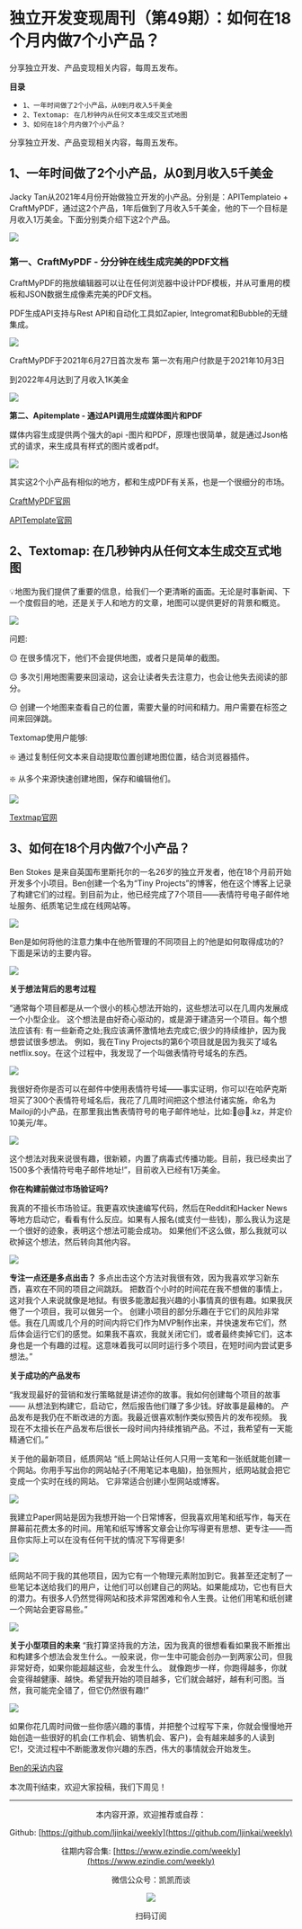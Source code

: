 # 独立开发变现周刊（第49期）：如何在18个月内做7个小产品？

分享独立开发、产品变现相关内容，每周五发布。

**目录**
- `1、一年时间做了2个小产品，从0到月收入5千美金`
- `2、Textomap: 在几秒钟内从任何文本生成交互式地图`
- `3、如何在18个月内做7个小产品？`

分享独立开发、产品变现相关内容，每周五发布。

## 1、一年时间做了2个小产品，从0到月收入5千美金

Jacky Tan从2021年4月份开始做独立开发的小产品。分别是：APITemplateio + CraftMyPDF，通过这2个产品，1年后做到了月收入5千美金，他的下一个目标是月收入1万美金。下面分别类介绍下这2个产品。

![](https://snimg.jamyido.top/large/e6c9d24ely1h11dk08q01j20z00l4dkd.jpg)

### 第一、CraftMyPDF - 分分钟在线生成完美的PDF文档

CraftMyPDF的拖放编辑器可以让在任何浏览器中设计PDF模板，并从可重用的模板和JSON数据生成像素完美的PDF文档。

PDF生成API支持与Rest API和自动化工具如Zapier, Integromat和Bubble的无缝集成。

![](https://snimg.jamyido.top/large/e6c9d24ely1h11dk01s13j20tq0ug425.jpg)

CraftMyPDF于2021年6月27日首次发布
第一次有用户付款是于2021年10月3日

到2022年4月达到了月收入1K美金

![](https://snimg.jamyido.top/large/e6c9d24ely1h11djzxxxjj21cr0u0tc2.jpg)

**第二、Apitemplate - 通过API调用生成媒体图片和PDF**

媒体内容生成提供两个强大的api -图片和PDF，原理也很简单，就是通过Json格式的请求，来生成具有样式的图片或者pdf。

![](https://snimg.jamyido.top/large/e6c9d24ely1h11djzs7sej20xs0l4tcl.jpg)

其实这2个小产品有相似的地方，都和生成PDF有关系，也是一个很细分的市场。

[CraftMyPDF官网](https://craftmypdf.com/)

[APITemplate官网](https://apitemplate.io/)

## 2、Textomap: 在几秒钟内从任何文本生成交互式地图

💡地图为我们提供了重要的信息，给我们一个更清晰的画面。无论是时事新闻、下一个度假目的地，还是关于人和地方的文章，地图可以提供更好的背景和概览。

![](https://snimg.jamyido.top/large/e6c9d24ely1h11djzlv9bj214u0scwlg.jpg)

问题:

😔 在很多情况下，他们不会提供地图，或者只是简单的截图。

😔 多次引用地图需要来回滚动，这会让读者失去注意力，也会让他失去阅读的部分。

😔 创建一个地图来查看自己的位置，需要大量的时间和精力。用户需要在标签之间来回弹跳。

Textomap使用户能够:

❇️ 通过复制任何文本来自动提取位置创建地图位置，结合浏览器插件。

❇️ 从多个来源快速创建地图，保存和编辑他们。

![](https://snimg.jamyido.top/large/e6c9d24ely1h11djzddnrj20nk0mqac5.jpg)

[Textmap官网](https://www.textomap.com/)

## 3、如何在18个月内做7个小产品？

Ben Stokes 是来自英国布里斯托尔的一名26岁的独立开发者，他在18个月前开始开发多个小项目。Ben创建一个名为“Tiny Projects”的博客，他在这个博客上记录了构建它们的过程。到目前为止，他已经完成了7个项目——表情符号电子邮件地址服务、纸质笔记生成在线网站等。

![](https://snimg.jamyido.top/large/e6c9d24ely1h11djz9ndhj20p00go0ut.jpg)

Ben是如何将他的注意力集中在他所管理的不同项目上的?他是如何取得成功的? 下面是采访的主要内容。

![](https://snimg.jamyido.top/large/e6c9d24ely1h11djz3yzxj216y0u0ae1.jpg)

**关于想法背后的思考过程**

“通常每个项目都是从一个很小的核心想法开始的，这些想法可以在几周内发展成一个小型企业。
这个想法是由好奇心驱动的，或是源于建造另一个项目。每个想法应该有:
有一些新奇之处;我应该满怀激情地去完成它;很少的持续维护，因为我想尝试很多想法。
例如，我在Tiny Projects的第6个项目就是因为我买了域名netflix.soy。在这个过程中，我发现了一个叫做表情符号域名的东西。

![](https://snimg.jamyido.top/large/e6c9d24ely1h11djyvmr8j20vr0dyq3l.jpg)

我很好奇你是否可以在邮件中使用表情符号域——事实证明，你可以!在哈萨克斯坦买了300个表情符号域名后，我花了几周时间把这个想法付诸实施，命名为Mailoji的小产品，在那里我出售表情符号的电子邮件地址，比如:👋@🚀.kz，并定价10美元/年。

![](https://snimg.jamyido.top/large/e6c9d24ely1h11djyouvqj20p00xcwlx.jpg)

这个想法对我来说很有趣，很新颖，内置了病毒式传播功能。目前，我已经卖出了1500多个表情符号电子邮件地址!”，目前收入已经有1万美金。

**你在构建前做过市场验证吗?**

我真的不擅长市场验证。我更喜欢快速编写代码，然后在Reddit和Hacker News等地方启动它，看看有什么反应。如果有人报名(或支付一些钱)，那么我认为这是一个很好的迹象，表明这个想法可能会成功。
如果他们不这么做，那么我就可以砍掉这个想法，然后转向其他内容。

![](https://snimg.jamyido.top/large/e6c9d24ely1h11djy910fj212w0t6tgt.jpg)

**专注一点还是多点出击？**
多点出击这个方法对我很有效，因为我喜欢学习新东西，喜欢在不同的项目之间跳跃。
把数百个小时的时间花在我不想做的事情上，这对我个人来说就像是地狱。有很多能激起我兴趣的小事情真的很有趣。如果我厌倦了一个项目，我可以做另一个。
创建小项目的部分乐趣在于它们的风险非常低。我在几周或几个月的时间内将它们作为MVP制作出来，并快速发布它们，然后体会运行它们的感觉。如果我不喜欢，我就关闭它们，或者最终卖掉它们，这本身也是一个有趣的过程。这意味着我可以同时运行多个项目，在短时间内尝试更多想法。”

**关于成功的产品发布**

“我发现最好的营销和发行策略就是讲述你的故事。我如何创建每个项目的故事 —— 从想法到构建它，启动它，然后报告他们赚了多少钱。好故事是最棒的。
产品发布是我仍在不断改进的方面。我最近很喜欢制作类似预告片的发布视频。
我现在不太擅长在产品发布后很长一段时间内持续推销产品。不过，我希望有一天能精通它们。”

关于他的最新项目，纸质网站‍
“纸上网站让任何人只用一支笔和一张纸就能创建一个网站。你用手写出你的网站帖子(不用笔记本电脑)，拍张照片，纸网站就会把它变成一个实时在线的网站。
它非常适合创建小型网站或博客。

![](https://snimg.jamyido.top/large/e6c9d24ely1h11djxwehjj218t0p7qaa.jpg)

我建立Paper网站是因为我想开始一个日常博客，但我喜欢用笔和纸写作，每天在屏幕前花费太多的时间。用笔和纸写博客文章会让你写得更有思想、更专注——而且你实际上可以在没有任何干扰的情况下写得更多!

![](https://snimg.jamyido.top/large/e6c9d24ely1h11djxjopjj212w0laq9m.jpg)

纸网站不同于我的其他项目，因为它有一个物理元素附加到它。我甚至还定制了一些笔记本送给我们的用户，让他们可以创建自己的网站。如果能成功，它也有巨大的潜力。有很多人仍然觉得网站和技术非常困难和令人生畏。让他们用笔和纸创建一个网站会更容易些。”

![](https://snimg.jamyido.top/large/e6c9d24ely1h11djx7bqkj20pl0xcaik.jpg)

**关于小型项目的未来**
“我打算坚持我的方法，因为我真的很想看看如果我不断推出和构建多个想法会发生什么。一般来说，你一生中可能会创办一到两家公司，但我非常好奇，如果你能超越这些，会发生什么。
就像跑步一样，你跑得越多，你就会变得越健康、越快。希望我开始的项目越多，它们就会越好，越有利可图。当然，我可能完全错了，但它仍然很有趣!”

![](https://snimg.jamyido.top/large/e6c9d24ely1h11djwuq3cj20qc0tawhm.jpg)

如果你花几周时间做一些你感兴趣的事情，并把整个过程写下来，你就会慢慢地开始创造一些很好的机会(工作机会、销售机会、客户)，会有越来越多的人读到它!，交流过程中不断能激发你兴趣的东西，伟大的事情就会开始发生。

[Ben的采访内容](https://medium.com/founderness/how-to-turn-your-ideas-into-businesses-7-tiny-projects-in-18-months-dff4c5003ad7)

本次周刊结束，欢迎大家投稿，我们下周见！

---
<center>
本内容开源，欢迎推荐或自荐：

Github: [https://github.com/ljinkai/weekly](https://github.com/ljinkai/weekly)

往期内容合集: [https://www.ezindie.com/weekly](https://www.ezindie.com/weekly)

微信公众号：凯凯而谈

![](http://qiniu.gafata.com/2019-03-17-web-bear.jpg?imageView2/2/w/200)

扫码订阅
</center>